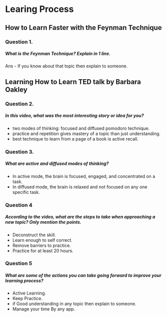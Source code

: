 # Learing Process

## How to Learn Faster with the Feynman Technique

### Question 1.
##### What is the Feynman Technique? Explain in 1 line.
Ans - If you know about that topic then explain to someone.

## Learning How to Learn TED talk by Barbara Oakley

### Question 2.

##### In this video, what was the most interesting story or idea for you?

- two modes of thinking: focused and diffused
pomodoro technique.
- practice and repetition gives mastery of a topic than just understanding.
- best technique to learn from a page of a book is active recall.
### Question 3.
 
##### What are active and diffused modes of thinking?

- In active mode, the brain is focused, engaged, and concentrated on a task.
- In diffused mode, the brain is relaxed and not focused on any one specific task.

### Question 4
##### According to the video, what are the steps to take when approaching a new topic? Only mention the points.
- Deconstruct the skill.
- Learn enough to self correct.
- Remove barriers to practice.
- Practice for at least 20 hours.

### Question 5
##### What are some of the actions you can take going forward to improve your learning process?

- Active Learning.
- Keep Practice.
- if Good understanding in any topic then explain to someone.
- Manage your time By any app.





